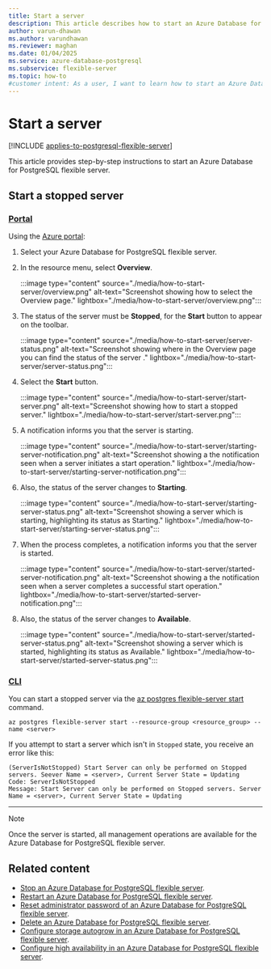 ```yaml
---
title: Start a server
description: This article describes how to start an Azure Database for PostgreSQL flexible server.
author: varun-dhawan
ms.author: varundhawan
ms.reviewer: maghan
ms.date: 01/04/2025
ms.service: azure-database-postgresql
ms.subservice: flexible-server
ms.topic: how-to
#customer intent: As a user, I want to learn how to start an Azure Database for PostgreSQL flexible server, so that I can manage my server efficiently.
---
```


# Start a server

[!INCLUDE [applies-to-postgresql-flexible-server](~/reusable-content/ce-skilling/azure/includes/postgresql/includes/applies-to-postgresql-flexible-server.md)]

This article provides step-by-step instructions to start an Azure Database for PostgreSQL flexible server.

## Start a stopped server

### [Portal](#tab/portal-start-server)

Using the [Azure portal](https://portal.azure.com/):

1. Select your Azure Database for PostgreSQL flexible server.

2. In the resource menu, select **Overview**.

    :::image type="content" source="./media/how-to-start-server/overview.png" alt-text="Screenshot showing how to select the Overview page." lightbox="./media/how-to-start-server/overview.png":::

3. The status of the server must be **Stopped**, for the **Start** button to appear on the toolbar.

    :::image type="content" source="./media/how-to-start-server/server-status.png" alt-text="Screenshot showing where in the Overview page you can find the status of the server ." lightbox="./media/how-to-start-server/server-status.png":::

3. Select the **Start** button.

    :::image type="content" source="./media/how-to-start-server/start-server.png" alt-text="Screenshot showing how to start a stopped server." lightbox="./media/how-to-start-server/start-server.png":::

4. A notification informs you that the server is starting.

    :::image type="content" source="./media/how-to-start-server/starting-server-notification.png" alt-text="Screenshot showing a the notification seen when a server initiates a start operation." lightbox="./media/how-to-start-server/starting-server-notification.png":::

5. Also, the status of the server changes to **Starting**.

    :::image type="content" source="./media/how-to-start-server/starting-server-status.png" alt-text="Screenshot showing a server which is starting, highlighting its status as Starting." lightbox="./media/how-to-start-server/starting-server-status.png":::

6. When the process completes, a notification informs you that the server is started.

    :::image type="content" source="./media/how-to-start-server/started-server-notification.png" alt-text="Screenshot showing a the notification seen when a server completes a successful start operation." lightbox="./media/how-to-start-server/started-server-notification.png":::

7. Also, the status of the server changes to **Available**.

    :::image type="content" source="./media/how-to-start-server/started-server-status.png" alt-text="Screenshot showing a server which is started, highlighting its status as Available." lightbox="./media/how-to-start-server/started-server-status.png":::

### [CLI](#tab/cli-start-server)

You can start a stopped server via the [az postgres flexible-server start](/cli/azure/postgres/flexible-server#az-postgres-flexible-server-start) command.

```azurecli-interactive
az postgres flexible-server start --resource-group <resource_group> --name <server>
```

If you attempt to start a server which isn't in `Stopped` state, you receive an error like this:

```output
(ServerIsNotStopped) Start Server can only be performed on Stopped servers. Seever Name = <server>, Current Server State = Updating
Code: ServerIsNotStopped
Message: Start Server can only be performed on Stopped servers. Server Name = <server>, Current Server State = Updating
```

---

> [!NOTE]
> Once the server is started, all management operations are available for the Azure Database for PostgreSQL flexible server.

## Related content

- [Stop an Azure Database for PostgreSQL flexible server](how-to-stop-server.md).
- [Restart an Azure Database for PostgreSQL flexible server](how-to-restart-server.md).
- [Reset administrator password of an Azure Database for PostgreSQL flexible server](how-to-reset-admin-password.md).
- [Delete an Azure Database for PostgreSQL flexible server](how-to-delete-server.md).
- [Configure storage autogrow in an Azure Database for PostgreSQL flexible server](how-to-auto-grow-storage.md).
- [Configure high availability in an Azure Database for PostgreSQL flexible server](how-to-configure-high-availability.md).

